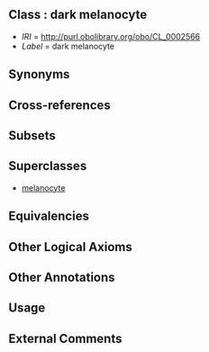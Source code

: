
## Class : dark melanocyte

 * *IRI* = http://purl.obolibrary.org/obo/CL_0002566
 * *Label* = dark melanocyte

## Synonyms


## Cross-references


## Subsets


## Superclasses

 * [melanocyte](../../CL/48/CL_0000148.md)

## Equivalencies


## Other Logical Axioms


## Other Annotations


## Usage


## External Comments

